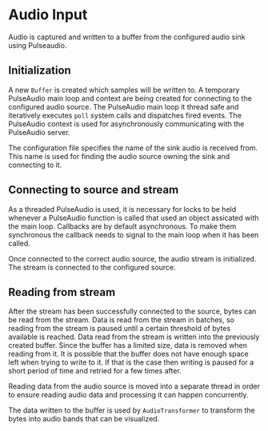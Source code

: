 # Audio Input

Audio is captured and written to a buffer from the configured audio sink using Pulseaudio.

## Initialization

A new `Buffer` is created which samples will be written to. A temporary PulseAudio main loop and context are being created for connecting to the configured audio source. The PulseAudio main loop it thread safe and iteratively executes `poll` system calls and dispatches fired events. The PulseAudio context is used for asynchronously communicating with the PulseAudio server.

The configuration file specifies the name of the sink audio is received from. This name is used for finding the audio source owning the sink and connecting to it.

## Connecting to source and stream

As a threaded PulseAudio is used, it is necessary for locks to be held whenever a PulseAudio function is called that used an object assicated with the main loop. Callbacks are by default asynchronous. To make them synchronous the callback needs to signal to the main loop when it has been called.

Once connected to the correct audio source, the audio stream is initialized. The stream is connected to the configured source.

## Reading from stream

After the stream has been successfully connected to the source, bytes can be read from the stream. Data is read from the stream in batches, so reading from the stream is paused until a certain threshold of bytes available is reached. Data read from the stream is written into the previously created buffer.
Since the buffer has a limited size, data is removed when reading from it. It is possible that the buffer does not have enough space left when trying to write to it. If that is the case then writing is paused for a short period of time and retried for a few times after. 

Reading data from the audio source is moved into a separate thread in order to ensure reading audio data and processing it can happen concurrently.

The data written to the buffer is used by `AudioTransformer` to transform the bytes into audio bands that can be visualized.
